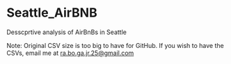 # Seattle_AirBNB
Desscprtive analysis of AirBnBs in Seattle

Note: Original CSV size is too big to have for GitHub. If you wish to have the CSVs, email me at ra.bo.ga.jr.25@gmail.com
